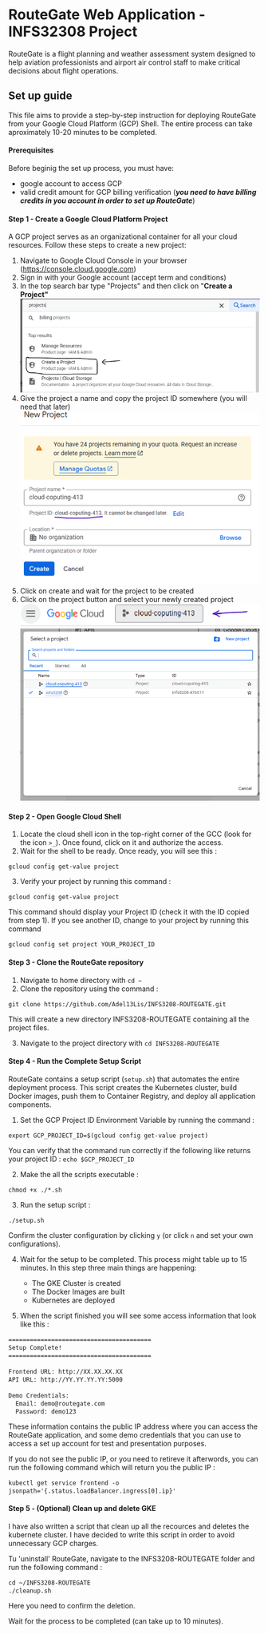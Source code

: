 # RouteGate Web Application - INFS32308 Project

RouteGate is a flight planning and weather assessment system designed to help aviation professionists and airport air control staff to make critical decisions about flight operations.

## Set up guide

This file aims to provide a step-by-step instruction for deploying RouteGate from your Google Cloud Platform (GCP) Shell. The entire process can take aproximately 10-20 minutes to be completed.

#### Prerequisites

Before beginig the set up process, you must have:

- google account to access GCP
- valid credit amount for GCP billing verification (**_you need to have billing credits in you account in order to set up RouteGate_**)

#### Step 1 - Create a Google Cloud Platform Project

A GCP project serves as an organizational container for all your cloud resources. Follow these steps to create a new project:

1. Navigate to Google Cloud Console in your browser (https://console.cloud.google.com)
2. Sign in with your Google account (accept term and conditions)
3. In the top search bar type "Projects" and then click on "**Create a Project"**
   ![alt text](readme-images/step1.png)
4. Give the project a name and copy the project ID somewhere (you will need that later)
   ![alt text](readme-images/step2.png)
5. Click on create and wait for the project to be created
6. Click on the project button and select your newly created project
   ![alt text](readme-images/step3.png)
   ![alt text](readme-images/step4.png)

#### Step 2 - Open Google Cloud Shell

1. Locate the cloud shell icon in the top-right corner of the GCC (look for the icon `>_`). Once found, click on it and authorize the access.
2. Wait for the shell to be ready. Once ready, you will see this :

```
gcloud config get-value project
```

3. Verify your project by running this command :

```
gcloud config get-value project
```

This command should display your Project ID (check it with the ID copied from step 1). If you see another ID, change to your project by running this command

```
gcloud config set project YOUR_PROJECT_ID
```

#### Step 3 - Clone the RouteGate repository

1. Navigate to home directory with `cd ~`
2. Clone the repository using the command :

```
git clone https://github.com/Adel13Lis/INFS3208-ROUTEGATE.git
```

This will create a new directory INFS3208-ROUTEGATE containing all the project files.

3. Navigate to the project directory with `cd INFS3208-ROUTEGATE`

#### Step 4 - Run the Complete Setup Script

RouteGate contains a setup script (`setup.sh`) that automates the entire deployment process. This script creates the Kubernetes cluster, build Docker images, push them to Container Registry, and deploy all application components.

1. Set the GCP Project ID Environment Variable by running the command :

```
export GCP_PROJECT_ID=$(gcloud config get-value project)
```

You can verify that the command run correctly if the following like returns your project ID : `echo $GCP_PROJECT_ID`

2. Make the all the scripts executable :

```
chmod +x ./*.sh
```

3. Run the setup script :

```
./setup.sh
```

Confirm the cluster configuration by clicking `y` (or click `n` and set your own configurations).

4. Wait for the setup to be completed. This process might table up to 15 minutes. In this step three main things are happening:

   - The GKE Cluster is created
   - The Docker Images are built
   - Kubernetes are deployed

5. When the script finished you will see some access information that look like this :

```
========================================
Setup Complete!
========================================

Frontend URL: http://XX.XX.XX.XX
API URL: http://YY.YY.YY.YY:5000

Demo Credentials:
  Email: demo@routegate.com
  Password: demo123
```

These information contains the public IP address where you can access the RouteGate application, and some demo credentials that you can use to access a set up account for test and presentation purposes.

If you do not see the public IP, or you need to retireve it afterwords, you can run the following command which will return you the public IP :

```
kubectl get service frontend -o jsonpath='{.status.loadBalancer.ingress[0].ip}'
```

#### Step 5 - (Optional) Clean up and delete GKE

I have also written a script that clean up all the recources and deletes the kubernete cluster. I have decided to write this script in order to avoid unnecessary GCP charges.

Tu 'uninstall' RouteGate, navigate to the INFS3208-ROUTEGATE folder and run the following command :

```
cd ~/INFS3208-ROUTEGATE
./cleanup.sh
```

Here you need to confirm the deletion.

Wait for the process to be completed (can take up to 10 minutes).
